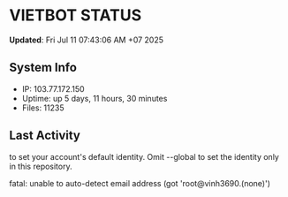 # VIETBOT STATUS
**Updated**: Fri Jul 11 07:43:06 AM +07 2025

## System Info
- IP: 103.77.172.150
- Uptime: up 5 days, 11 hours, 30 minutes
- Files: 11235

## Last Activity

to set your account's default identity.
Omit --global to set the identity only in this repository.

fatal: unable to auto-detect email address (got 'root@vinh3690.(none)')
